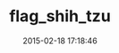 ---
layout: post
title:  "flag_shih_tzu"
repo:   "pboling/flag_shih_tzu"
date:   2015-02-18 17:18:46
gemurl: https://github.com/pboling/flag_shih_tzu
---